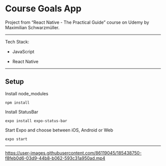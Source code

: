 # Course Goals App

Project from “React Native - The Practical Guide” course on Udemy by Maximilian Schwarzmüller.

---

Tech Stack:

- JavaScript
  <img src="https://cdn.jsdelivr.net/gh/devicons/devicon/icons/javascript/javascript-original.svg" width="15" height="15" />

- React Native
  <img src="https://cdn.jsdelivr.net/gh/devicons/devicon/icons/react/react-original.svg" width="15" height="15" />

---

## Setup

Install node_modules

```
npm install
```

Install StatusBar

```
expo install expo-status-bar
```

Start Expo and choose between iOS, Android or Web

```
expo start
```

---

https://user-images.githubusercontent.com/86119045/185438750-f8feb0d6-03d9-44b8-b062-593c31a950ad.mp4
